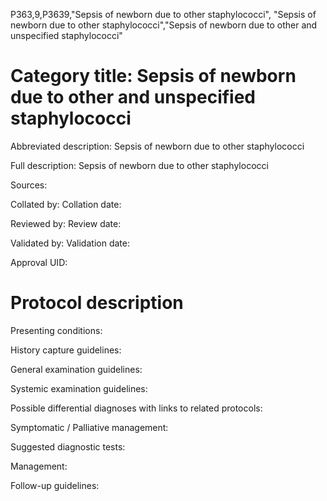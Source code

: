 P363,9,P3639,"Sepsis of newborn due to other staphylococci", "Sepsis of newborn due to other staphylococci","Sepsis of newborn due to other and unspecified staphylococci"
# Category title: Sepsis of newborn due to other and unspecified staphylococci

Abbreviated description: Sepsis of newborn due to other staphylococci

Full description: Sepsis of newborn due to other staphylococci

Sources:

Collated by:
Collation date:

Reviewed by:
Review date:

Validated by:
Validation date:

Approval UID:

# Protocol description

Presenting conditions:

History capture guidelines:

General examination guidelines:

Systemic examination guidelines:

Possible differential diagnoses with links to related protocols:

Symptomatic / Palliative management:

Suggested diagnostic tests:

Management:

Follow-up guidelines:
